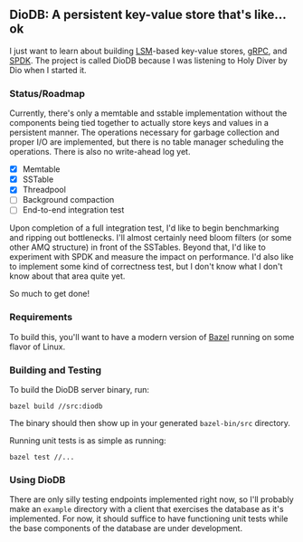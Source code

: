 DioDB: A persistent key-value store that's like... ok
-----------------------------------------------------
I just want to learn about building [LSM](https://en.wikipedia.org/wiki/Log-structured_merge-tree)-based key-value stores, [gRPC](https://grpc.io/), and [SPDK](https://spdk.io/). The project is called DioDB because I was listening to Holy Diver by Dio when I started it.

### Status/Roadmap
Currently, there's only a memtable and sstable implementation without the components being tied together to actually store keys and values in a persistent manner. The operations necessary for garbage collection and proper I/O are implemented, but there is no table manager scheduling the operations. There is also no write-ahead log yet.

- [x] Memtable
- [x] SSTable
- [x] Threadpool
- [ ] Background compaction
- [ ] End-to-end integration test

Upon completion of a full integration test, I'd like to begin benchmarking and ripping out bottlenecks. I'll almost certainly need bloom filters (or some other AMQ structure) in front of the SSTables. Beyond that, I'd like to experiment with SPDK and measure the impact on performance. I'd also like to implement some kind of correctness test, but I don't know what I don't know about that area quite yet.

So much to get done!

### Requirements
To build this, you'll want to have a modern version of [Bazel](https://docs.bazel.build/versions/master/install.html) running on some flavor of Linux.

### Building and Testing
To build the DioDB server binary, run:
```
bazel build //src:diodb
```
The binary should then show up in your generated `bazel-bin/src` directory.

Running unit tests is as simple as running:
```
bazel test //...
```

### Using DioDB
There are only silly testing endpoints implemented right now, so I'll probably make an `example` directory with a client that exercises the database as it's implemented. For now, it should suffice to have functioning unit tests while the base components of the database are under development.
